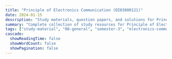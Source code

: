 ```yaml
---
title: "Principle of Electronics Communication (DI03000121)"
date: 2024-01-15
description: "Study materials, question papers, and solutions for Principle of Electronics Communication (DI03000121) - General Studies, Semester 3"
summary: "Complete collection of study resources for Principle of Electronics Communication including syllabus and detailed course materials"
tags: ["study-material", "00-general", "semester-3", "electronics-communication", "DI03000121"]
cascade:
  showReadingTime: false
  showWordCount: false
  showPagination: false
---
```

